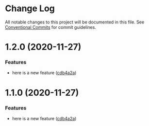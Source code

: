 # Change Log

All notable changes to this project will be documented in this file.
See [Conventional Commits](https://conventionalcommits.org) for commit guidelines.

# 1.2.0 (2020-11-27)


### Features

* here is a new feature ([cdb4a2a](https://github.com/rbarbazz/monorepo-with-lerna/commit/cdb4a2a467bc764ded3164e6257ecf583387c863))





# 1.1.0 (2020-11-27)


### Features

* here is a new feature ([cdb4a2a](https://github.com/rbarbazz/monorepo-with-lerna/commit/cdb4a2a467bc764ded3164e6257ecf583387c863))
